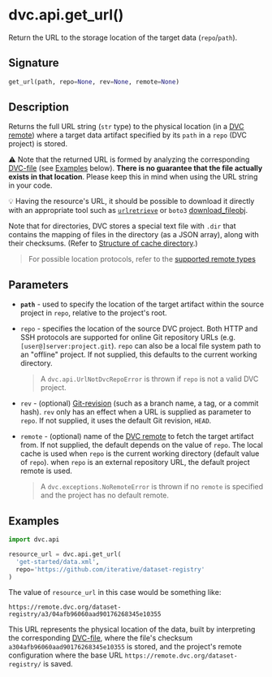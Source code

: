 # dvc.api.get_url()

Return the URL to the storage location of the target data (`repo`/`path`).

## Signature

```py
get_url(path, repo=None, rev=None, remote=None)
```

## Description

Returns the full URL string (`str` type) to the physical location (in a
[DVC remote](/doc/command-reference/remote)) where a target <abbr>data
artifact</abbr> specified by its `path` in a `repo` (<abbr>DVC project</abbr>)
is stored.

⚠️ Note that the returned URL is formed by analyzing the corresponding
[DVC-file](/doc/user-guide/dvc-file-format) (see [Examples](#examples) below).
**There is no guarantee that the file actually exists in that location**. Please
keep this in mind when using the URL string in your code.

💡 Having the resource's URL, it should be possible to download it directly with
an appropriate tool such as
[`urlretrieve`](https://docs.python.org/3/library/urllib.request.html#urllib.request.urlretrieve)
or `boto3`
[download_fileobj](https://boto3.amazonaws.com/v1/documentation/api/latest/reference/services/s3.html#S3.Object.download_fileobj).

Note that for directories, DVC stores a special text file with `.dir` that
contains the mapping of files in the directory (as a JSON array), along with
their checksums. (Refer to
[Structure of cache directory](/doc/user-guide/dvc-files-and-directories#structure-of-cache-directory).)

> For possible location protocols, refer to the
> [supported remote types](https://dvc.org/doc/command-reference/remote/add#supported-storage-types)

## Parameters

- **`path`** - used to specify the location of the target artifact within the
  source project in `repo`, relative to the project's root.

- `repo` - specifies the location of the source DVC project. Both HTTP and SSH
  protocols are supported for online Git repository URLs (e.g.
  `[user@]server:project.git`). `repo` can also be a local file system path to
  an "offline" project. If not supplied, this defaults to the current working
  directory.

  > A `dvc.api.UrlNotDvcRepoError` is thrown if `repo` is not a valid DVC
  > project.

- `rev` - (optional)
  [Git-revision](https://git-scm.com/book/en/v2/Git-Internals-Git-References)
  (such as a branch name, a tag, or a commit hash). `rev` only has an effect
  when a URL is supplied as parameter to `repo`. If not supplied, it uses the
  default Git revision, `HEAD`.

- `remote` - (optional) name of the [DVC remote](/doc/command-reference/remote)
  to fetch the target artifact from. If not supplied, the default depends on the
  value of `repo`. The local cache is used when `repo` is the current working
  directory (default value of `repo`). when `repo` is an external repository
  URL, the default project remote is used.

  > A `dvc.exceptions.NoRemoteError` is thrown if no `remote` is specified and
  > the project has no default remote.

## Examples

```py
import dvc.api

resource_url = dvc.api.get_url(
  'get-started/data.xml',
  repo='https://github.com/iterative/dataset-registry'
)
```

The value of `resource_url` in this case would be something like:

`https://remote.dvc.org/dataset-registry/a3/04afb96060aad90176268345e10355`

This URL represents the physical location of the data, built by interpreting the
corresponding [DVC-file](/doc/user-guide/dvc-file-format), where the file's
checksum `a304afb96060aad90176268345e10355` is stored, and the project's remote
configuration where the base URL `https://remote.dvc.org/dataset-registry/` is
saved.
